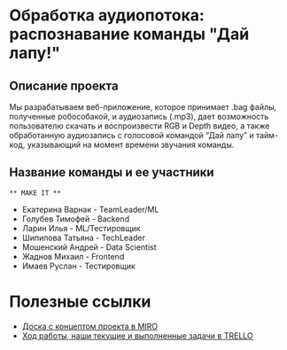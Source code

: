 # Обработка аудиопотока: распознавание команды "Дай лапу!"



## Описание проекта

Мы разрабатываем веб-приложение, которое принимает .bag файлы, полученные робособакой, и аудиозапись (.mp3), дает возможность пользователю скачать и воспроизвести RGB и Depth видео, а также обработанную аудиозапись с голосовой командой “Дай лапу” и тайм-код, указывающий на момент времени звучания команды.



## Название команды и ее участники

```
** MAKE IT **
```

- Екатерина Варнак - TeamLeader/ML
- Голубев Тимофей - Backend
- Ларин Илья - ML/Тестировщик
- Шипилова Татьяна - TechLeader
- Мошенский Андрей - Data Scientist
- Жаднов Михаил - Frontend
- Имаев Руслан - Тестировщик


# Полезные ссылки

- [Доска с концептом проекта в MIRO](https://miro.com/app/board/uXjVPhi8tVA=/)
- [Ход работы, наши текущие и выполненные задачи в TRELLO](https://trello.com/b/laBtQ7PX/обработка-аудиопотока-распознавание-команды-дай-лапу)
